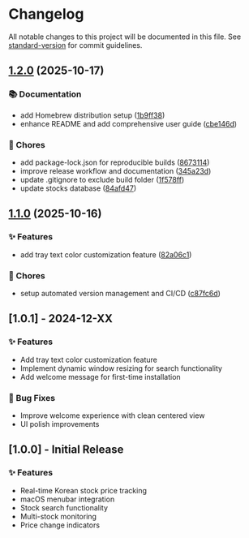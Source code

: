 # Changelog

All notable changes to this project will be documented in this file. See [standard-version](https://github.com/conventional-changelog/standard-version) for commit guidelines.

## [1.2.0](https://github.com-maantano/maantano/maantano-ticker/compare/v1.1.0...v1.2.0) (2025-10-17)


### 📚 Documentation

* add Homebrew distribution setup ([1b9ff38](https://github.com-maantano/maantano/maantano-ticker/commit/1b9ff388a2d567cb6f7ca5716eae3859fc16c94e))
* enhance README and add comprehensive user guide ([cbe146d](https://github.com-maantano/maantano/maantano-ticker/commit/cbe146d1f49b7e9922d505bf65fde4be2ac9b0db))


### 🔧 Chores

* add package-lock.json for reproducible builds ([8673114](https://github.com-maantano/maantano/maantano-ticker/commit/8673114304537cad25e45ec8fd49e59087e305f6))
* improve release workflow and documentation ([345a23d](https://github.com-maantano/maantano/maantano-ticker/commit/345a23d46e1d6cf358b09e0ead068349c4068bfe))
* update .gitignore to exclude build folder ([1f578ff](https://github.com-maantano/maantano/maantano-ticker/commit/1f578ffe47738020c8d1c628ee3fb0a78d3f0c43))
* update stocks database ([84afd47](https://github.com-maantano/maantano/maantano-ticker/commit/84afd47fdda8e2fc882ee2f4eb78d5691ed9dc3f))

## [1.1.0](https://github.com-maantano/maantano/maantano-ticker/compare/v1.0.1...v1.1.0) (2025-10-16)


### ✨ Features

* add tray text color customization feature ([82a06c1](https://github.com-maantano/maantano/maantano-ticker/commit/82a06c1efcc6ad2929b3129a9013726a520a1029))


### 🔧 Chores

* setup automated version management and CI/CD ([c87fc6d](https://github.com-maantano/maantano/maantano-ticker/commit/c87fc6d217dfaf9b69f54290a0432c405dabf8dd))

## [1.0.1] - 2024-12-XX

### ✨ Features
- Add tray text color customization feature
- Implement dynamic window resizing for search functionality
- Add welcome message for first-time installation

### 🐛 Bug Fixes
- Improve welcome experience with clean centered view
- UI polish improvements

## [1.0.0] - Initial Release

### ✨ Features
- Real-time Korean stock price tracking
- macOS menubar integration
- Stock search functionality
- Multi-stock monitoring
- Price change indicators
